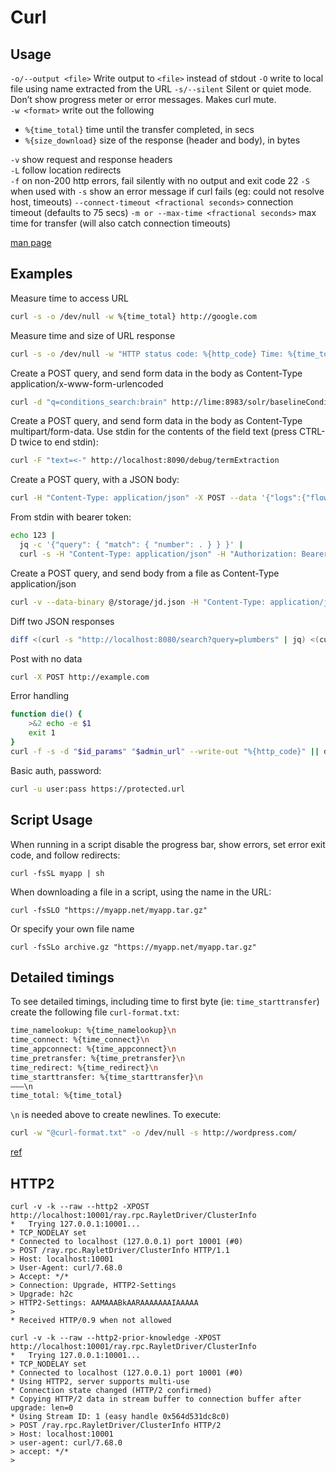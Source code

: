 # Curl

## Usage

`-o/--output <file>` Write output to `<file>` instead of stdout
`-O` write to local file using name extracted from the URL
`-s/--silent` Silent or quiet mode. Don’t show progress meter or error messages. Makes curl mute.  
`-w <format>` write out the following

- `%{time_total}` time until the transfer completed, in secs
- `%{size_download}` size of the response (header and body), in bytes

`-v` show request and response headers  
`-L` follow location redirects  
`-f` on non-200 http errors, fail silently with no output and exit code 22
`-S` when used with `-s` show an error message if curl fails (eg: could not resolve host, timeouts)
`--connect-timeout <fractional seconds>` connection timeout (defaults to 75 secs)
`-m or --max-time <fractional seconds>` max time for transfer (will also catch connection timeouts)

[man page](http://curl.haxx.se/docs/manpage.html)

## Examples

Measure time to access URL

```bash
curl -s -o /dev/null -w %{time_total} http://google.com
```

Measure time and size of URL response

```bash
curl -s -o /dev/null -w "HTTP status code: %{http_code} Time: %{time_total} Size: %{size_download}\n" http://google.com
```

Create a POST query, and send form data in the body as Content-Type application/x-www-form-urlencoded

```bash
curl -d "q=conditions_search:brain" http://lime:8983/solr/baselineConditions/select
```

Create a POST query, and send form data in the body as Content-Type multipart/form-data. Use stdin for the contents of the field text (press CTRL-D twice to end stdin):

```bash
curl -F "text=<-" http://localhost:8090/debug/termExtraction
```

Create a POST query, with a JSON body:

```bash
curl -H "Content-Type: application/json" -X POST --data '{"logs":{"flow_run_id":{"any_":["b6b2e565-8e4b-4e24-b415-0cde3810fdb4"]},"level":{"ge_":0}},"sort":"TIMESTAMP_ASC"}' -s "http://localhost:4200/api/logs/filter"
```

From stdin with bearer token:

```bash
echo 123 |
  jq -c '{"query": { "match": { "number": . } } }' |
  curl -s -H "Content-Type: application/json" -H "Authorization: Bearer $TOKEN" -d @- -XPOST url.com
```

Create a POST query, and send body from a file as Content-Type application/json

```bash
curl -v --data-binary @/storage/jd.json -H "Content-Type: application/json" http://localhost:8080/predict
```

Diff two JSON responses

```bash
diff <(curl -s "http://localhost:8080/search?query=plumbers" | jq) <(curl -s "http://localhost:8090/search?query=plumbers" | jq)
```

Post with no data

```bash
curl -X POST http://example.com
```

Error handling

```bash
function die() {
    >&2 echo -e $1
    exit 1
}
curl -f -s -d "$id_params" "$admin_url" --write-out "%{http_code}" || die "$admin_url failed"
```

Basic auth, password:

```bash
curl -u user:pass https://protected.url
```

## Script Usage

When running in a script disable the progress bar, show errors, set error exit code, and follow redirects:

```
curl -fsSL myapp | sh
```

When downloading a file in a script, using the name in the URL:

```
curl -fsSLO "https://myapp.net/myapp.tar.gz"
```

Or specify your own file name

```
curl -fsSLo archive.gz "https://myapp.net/myapp.tar.gz"
```

## Detailed timings

To see detailed timings, including time to first byte (ie: `time_starttransfer`) create the following file `curl-format.txt`:

```bash
time_namelookup: %{time_namelookup}\n
time_connect: %{time_connect}\n
time_appconnect: %{time_appconnect}\n
time_pretransfer: %{time_pretransfer}\n
time_redirect: %{time_redirect}\n
time_starttransfer: %{time_starttransfer}\n
———\n
time_total: %{time_total}
```

`\n` is needed above to create newlines. To execute:

```bash
curl -w "@curl-format.txt" -o /dev/null -s http://wordpress.com/
```

[ref](https://josephscott.org/archives/2011/10/timing-details-with-curl/)

## HTTP2

```
curl -v -k --raw --http2 -XPOST http://localhost:10001/ray.rpc.RayletDriver/ClusterInfo
*   Trying 127.0.0.1:10001...
* TCP_NODELAY set
* Connected to localhost (127.0.0.1) port 10001 (#0)
> POST /ray.rpc.RayletDriver/ClusterInfo HTTP/1.1
> Host: localhost:10001
> User-Agent: curl/7.68.0
> Accept: */*
> Connection: Upgrade, HTTP2-Settings
> Upgrade: h2c
> HTTP2-Settings: AAMAAABkAARAAAAAAAIAAAAA
>
* Received HTTP/0.9 when not allowed
```

```
curl -v -k --raw --http2-prior-knowledge -XPOST http://localhost:10001/ray.rpc.RayletDriver/ClusterInfo
*   Trying 127.0.0.1:10001...
* TCP_NODELAY set
* Connected to localhost (127.0.0.1) port 10001 (#0)
* Using HTTP2, server supports multi-use
* Connection state changed (HTTP/2 confirmed)
* Copying HTTP/2 data in stream buffer to connection buffer after upgrade: len=0
* Using Stream ID: 1 (easy handle 0x564d531dc8c0)
> POST /ray.rpc.RayletDriver/ClusterInfo HTTP/2
> Host: localhost:10001
> user-agent: curl/7.68.0
> accept: */*
>
```
